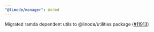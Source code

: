 ```yaml
---
"@linode/manager": Added
---
```


Migrated ramda dependent utils to @linode/utilities package ([#11913](https://github.com/linode/manager/pull/11913))
